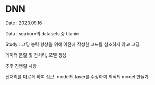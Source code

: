 # DNN
Date : 2023.09.16

Data : seaborn의 datasets 중 titanic

Study : 코딩 능력 향상을 위해 이전에 작성한 코드를 참조하지 않고 코딩.

데이터 분할 및 전처리, 모델 생성

추후 진행할 사항

전처리를 다르게 하여 접근.
model의 layer를 수정하며 최적의 model 만들기.
